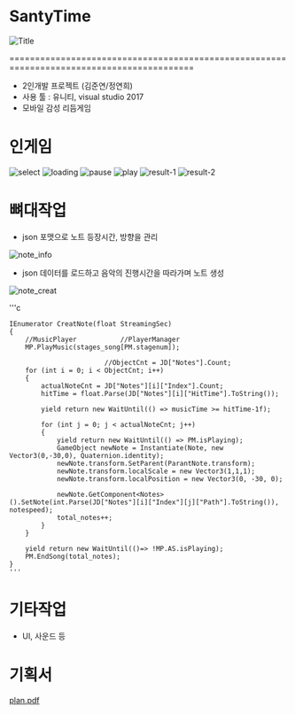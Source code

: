 # SantyTime
![Title](https://user-images.githubusercontent.com/26218409/165750404-9f2565eb-e1bb-457f-add6-4a10696ff999.png)


==========================================================================================

* 2인개발 프로젝트 (김준연/정연희)
* 사용 툴 : 유니티, visual studio 2017
* 모바일 감성 리듬게임

# 인게임 
![select](https://user-images.githubusercontent.com/26218409/165755035-f2091050-4168-47ed-8b5d-57f8e184a5f1.png)
![loading](https://user-images.githubusercontent.com/26218409/165755037-61c509c8-3b31-40d3-924b-cd5e3302de03.png)
![pause](https://user-images.githubusercontent.com/26218409/165755046-824eaf47-9626-494b-9013-70e7a30a0801.png)
![play](https://user-images.githubusercontent.com/26218409/165755047-47672d42-d7a1-4fa3-8c5c-6cacc3f10888.png)
![result-1](https://user-images.githubusercontent.com/26218409/165755051-cb74702c-655c-4294-8848-0ebd589f196f.png)
![result-2](https://user-images.githubusercontent.com/26218409/165755053-ef4141ab-2ea9-432e-a71e-3e529fa7ceee.png)

# 뼈대작업
* json 포맷으로 노트 등장시간, 방향을 관리

![note_info](https://user-images.githubusercontent.com/26218409/165755817-1c962063-0b8e-4ff3-97f9-bb19f961b1c6.png)

* json 데이터를 로드하고 음악의 진행시간을 따라가며 노트 생성

![note_creat](https://user-images.githubusercontent.com/26218409/165756685-36e1dc46-8d43-4d01-bd14-a3a552e530ca.png)

'''c

    IEnumerator CreatNote(float StreamingSec)
    {
        //MusicPlayer           //PlayerManager
        MP.PlayMusic(stages_song[PM.stagenum]);

                            //ObjectCnt = JD["Notes"].Count;
        for (int i = 0; i < ObjectCnt; i++)
        {
            actualNoteCnt = JD["Notes"][i]["Index"].Count;
            hitTime = float.Parse(JD["Notes"][i]["HitTime"].ToString());

            yield return new WaitUntil(() => musicTime >= hitTime-1f);

            for (int j = 0; j < actualNoteCnt; j++)
            {
                yield return new WaitUntil(() => PM.isPlaying);
                GameObject newNote = Instantiate(Note, new Vector3(0,-30,0), Quaternion.identity);
                newNote.transform.SetParent(ParantNote.transform);
                newNote.transform.localScale = new Vector3(1,1,1);
                newNote.transform.localPosition = new Vector3(0, -30, 0);

                newNote.GetComponent<Notes>().SetNote(int.Parse(JD["Notes"][i]["Index"][j]["Path"].ToString()), notespeed);
                total_notes++;
            }
        }

        yield return new WaitUntil(()=> !MP.AS.isPlaying);
        PM.EndSong(total_notes);
    }
    '''

# 기타작업
* UI, 사운드 등
# 기획서
[plan.pdf](https://github.com/mynamejohn/SantyTime/files/8582676/plan.pdf)
